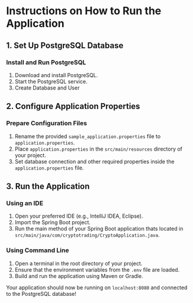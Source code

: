 # Instructions on How to Run the Application

## 1. Set Up PostgreSQL Database

### Install and Run PostgreSQL
1. Download and install PostgreSQL.
2. Start the PostgreSQL service.
3. Create Database and User

## 2. Configure Application Properties

### Prepare Configuration Files
1. Rename the provided `sample_application.properties` file to `application.properties`.
2. Place `application.properties` in the `src/main/resources` directory of your project.
3. Set database connection and other required properties inside the `application.properties` file.

## 3. Run the Application

### Using an IDE
1. Open your preferred IDE (e.g., IntelliJ IDEA, Eclipse).
2. Import the Spring Boot project.
3. Run the main method of your Spring Boot application thats located in `src/main/java/com/cryptotrading/CryptoApplication.java`.

### Using Command Line
1. Open a terminal in the root directory of your project.
2. Ensure that the environment variables from the `.env` file are loaded.
3. Build and run the application using Maven or Gradle.

Your application should now be running on `localhost:8080` and connected to the PostgreSQL database!
